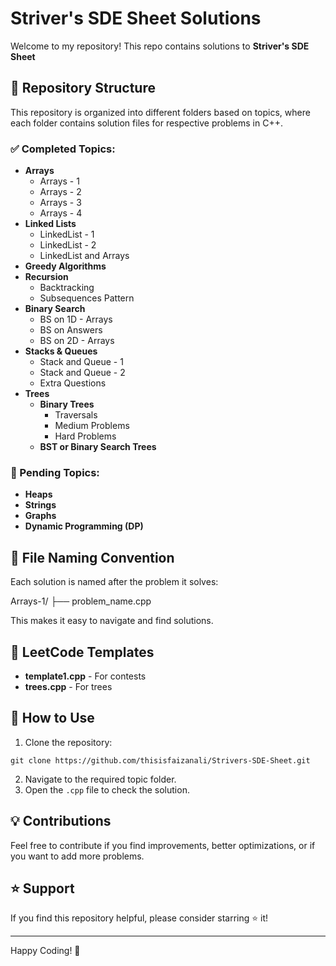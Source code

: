 # Striver's SDE Sheet Solutions

Welcome to my repository! This repo contains solutions to **Striver's SDE Sheet**

## 📂 Repository Structure

This repository is organized into different folders based on topics, where each folder contains solution files for respective problems in C++.

### ✅ Completed Topics:

- **Arrays**
  - Arrays - 1
  - Arrays - 2
  - Arrays - 3
  - Arrays - 4
- **Linked Lists**
  - LinkedList - 1
  - LinkedList - 2
  - LinkedList and Arrays
- **Greedy Algorithms**
- **Recursion**
  - Backtracking
  - Subsequences Pattern
- **Binary Search**
  - BS on 1D - Arrays
  - BS on Answers
  - BS on 2D - Arrays
- **Stacks & Queues**
  - Stack and Queue - 1
  - Stack and Queue - 2
  - Extra Questions
- **Trees**
  - **Binary Trees**
    - Traversals
    - Medium Problems
    - Hard Problems
  - **BST or Binary Search Trees**

### 🚧 Pending Topics:

- **Heaps**
- **Strings**
- **Graphs**
- **Dynamic Programming (DP)**

## 📑 File Naming Convention

Each solution is named after the problem it solves:

Arrays-1/
├── problem_name.cpp

This makes it easy to navigate and find solutions.

## 📜 LeetCode Templates

- **template1.cpp** - For contests
- **trees.cpp** - For trees

## 🔧 How to Use

1. Clone the repository:

```
git clone https://github.com/thisisfaizanali/Strivers-SDE-Sheet.git
```

2. Navigate to the required topic folder.
3. Open the `.cpp` file to check the solution.

## 💡 Contributions

Feel free to contribute if you find improvements, better optimizations, or if you want to add more problems.

## ⭐ Support

If you find this repository helpful, please consider starring ⭐ it!

---

Happy Coding! 🚀
